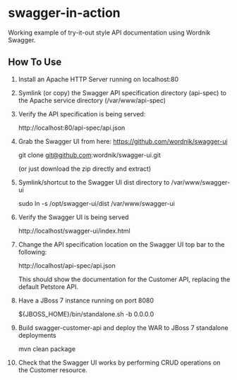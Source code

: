 swagger-in-action
=================

Working example of try-it-out style API documentation using Wordnik Swagger. 

How To Use
----------

1. Install an Apache HTTP Server running on localhost:80

2. Symlink (or copy) the Swagger API specification directory (api-spec) to the Apache service directory (/var/www/api-spec)

3. Verify the API specification is being served:
  
    http://localhost:80/api-spec/api.json
  
4. Grab the Swagger UI from here: https://github.com/wordnik/swagger-ui

    git clone git@github.com:wordnik/swagger-ui.git
    
    (or just download the zip directly and extract)
    
5. Symlink/shortcut to the Swagger UI dist directory to /var/www/swagger-ui

   sudo ln -s /opt/swagger-ui/dist /var/www/swagger-ui

6. Verify the Swagger UI is being served

    http://localhost/swagger-ui/index.html
    
7. Change the API specification location on the Swagger UI top bar to the following:

   http://localhost/api-spec/api.json
   
   This should show the documentation for the Customer API, replacing the default Petstore API.

8. Have a JBoss 7 instance running on port 8080

   ${JBOSS_HOME}/bin/standalone.sh -b 0.0.0.0

9. Build swagger-customer-api and deploy the WAR to JBoss 7 standalone deployments

   mvn clean package

10. Check that the Swagger UI works by performing CRUD operations on the Customer resource.
